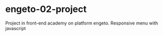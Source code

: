 # engeto-02-project
Project in front-end academy on platform engeto. Responsive menu with javascript
